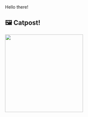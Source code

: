Hello there!



## 🖼️ Catpost!

<sub>
    <img src="https://cdn2.thecatapi.com/images/dmt.jpg" height="256">
</sub>

